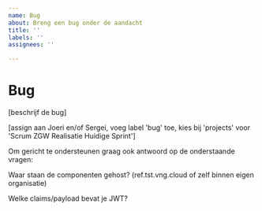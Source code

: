 ```yaml
---
name: Bug
about: Breng een bug onder de aandacht
title: ''
labels: ''
assignees: ''

---
```


# Bug

[beschrijf de bug]

[assign aan Joeri en/of Sergei, voeg label 'bug' toe, kies bij 'projects' voor 'Scrum ZGW Realisatie Huidige Sprint']

Om gericht te ondersteunen graag ook antwoord op de onderstaande vragen:

Waar staan de componenten gehost? (ref.tst.vng.cloud of zelf binnen eigen organisatie)

Welke claims/payload bevat je JWT?
